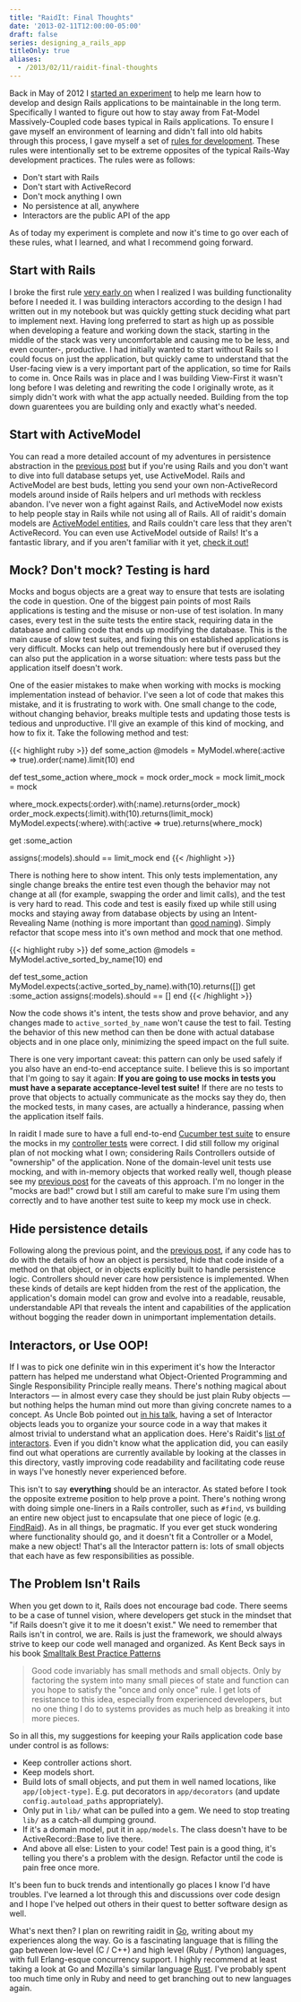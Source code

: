 ```yaml
---
title: "RaidIt: Final Thoughts"
date: '2013-02-11T12:00:00-05:00'
draft: false
series: designing_a_rails_app
titleOnly: true
aliases:
  - /2013/02/11/raidit-final-thoughts
---
```


Back in May of 2012 I [started an experiment](/articles/2012/05/29/designing-a-rails-app-part-1) to help me learn how to develop and design Rails applications to be maintainable in the long term. Specifically I wanted to figure out how to stay away from Fat-Model Massively-Coupled code bases typical in Rails applications. To ensure I gave myself an environment of learning and didn't fall into old habits through this process, I gave myself a set of [rules for development](/articles/2012/06/05/rules-for-rails-app-development). These rules were intentionally set to be extreme opposites of the typical Rails-Way development practices. The rules were as follows:

* Don't start with Rails
* Don't start with ActiveRecord
* Don't mock anything I own
* No persistence at all, anywhere
* Interactors are the public API of the app

As of today my experiment is complete and now it's time to go over each of these rules, what I learned, and what I recommend going forward.

## Start with Rails

I broke the first rule [very early on](https://github.com/jasonroelofs/raidit/commit/f7951c587fe4b85a2558a1dae45a79666062dad6) when I realized I was building functionality before I needed it. I was building interactors according to the design I had written out in my notebook but was quickly getting stuck deciding what part to implement next. Having long preferred to start as high up as possible when developing a feature and working down the stack, starting in the middle of the stack was very uncomfortable and causing me to be less, and even counter-, productive. I had initially wanted to start without Rails so I could focus on just the application, but quickly came to understand that the User-facing view is a very important part of the application, so time for Rails to come in. Once Rails was in place and I was building View-First it wasn't long before I was deleting and rewriting the code I originally wrote, as it simply didn't work with what the app actually needed. Building from the top down guarentees you are building only and exactly what's needed.

## Start with ActiveModel

You can read a more detailed account of my adventures in persistence abstraction in the [previous post](/articles/2013/01/28/implementing-persistence) but if you're using Rails and you don't want to dive into full database setups yet, use ActiveModel. Rails and ActiveModel are best buds, letting you send your own non-ActiveRecord models around inside of Rails helpers and url methods with reckless abandon. I've never won a fight against Rails, and ActiveModel now exists to help people stay in Rails while not using all of Rails. All of raidit's domain models are [ActiveModel entities](https://github.com/jasonroelofs/raidit/blob/master/lib/entity.rb), and Rails couldn't care less that they aren't ActiveRecord. You can even use ActiveModel outside of Rails! It's a fantastic library, and if you aren't familiar with it yet, [check it out!](https://github.com/rails/rails/tree/master/activemodel)

## Mock? Don't mock? Testing is hard

Mocks and bogus objects are a great way to ensure that tests are isolating the code in question. One of the biggest pain points of most Rails applications is testing and the misuse or non-use of test isolation. In many cases, every test in the suite tests the entire stack, requiring data in the database and calling code that ends up modifying the database. This is the main cause of slow test suites, and fixing this on established applications is very difficult. Mocks can help out tremendously here but if overused they can also put the application in a worse situation: where tests pass but the application itself doesn't work.

One of the easier mistakes to make when working with mocks is mocking implementation instead of behavior. I've seen a lot of code that makes this mistake, and it is frustrating to work with. One small change to the code, without changing behavior, breaks multiple tests and updating those tests is tedious and unproductive. I'll give an example of this kind of mocking, and how to fix it. Take the following method and test:

{{< highlight ruby >}}
def some_action
  @models = MyModel.where(:active => true).order(:name).limit(10)
end

def test_some_action
  where_mock = mock
  order_mock = mock
  limit_mock = mock

  where_mock.expects(:order).with(:name).returns(order_mock)
  order_mock.expects(:limit).with(10).returns(limit_mock)
  MyModel.expects(:where).with(:active => true).returns(where_mock)

  get :some_action

  assigns(:models).should == limit_mock
end
{{< /highlight >}}

There is nothing here to show intent. This only tests implementation, any single change breaks the entire test even though the behavior may not change at all (for example, swapping the order and limit calls), and the test is very hard to read. This code and test is easily fixed up while still using mocks and staying away from database objects by using an Intent-Revealing Name (nothing is more important than [good naming](/articles/2012/10/01/naming-is-everything)). Simply refactor that scope mess into it's own method and mock that one method.

{{< highlight ruby >}}
def some_action
  @models = MyModel.active_sorted_by_name(10)
end

def test_some_action
  MyModel.expects(:active_sorted_by_name).with(10).returns([])
  get :some_action
  assigns(:models).should == []
end
{{< /highlight >}}

Now the code shows it's intent, the tests show and prove behavior, and any changes made to `active_sorted_by_name` won't cause the test to fail. Testing the behavior of this new method can then be done with actual database objects and in one place only, minimizing the speed impact on the full suite.

There is one very important caveat: this pattern can only be used safely if you also have an end-to-end acceptance suite. I believe this is so important that I'm going to say it again: **If you are going to use mocks in tests you must have a separate acceptance-level test suite!** If there are no tests to prove that objects to actually communicate as the mocks say they do, then the mocked tests, in many cases, are actually a hinderance, passing when the application itself fails.

In raidit I made sure to have a full end-to-end [Cucumber test suite](https://github.com/jasonroelofs/raidit/tree/master/features) to ensure the mocks in my [controller tests](https://github.com/jasonroelofs/raidit/tree/master/test/controllers) were correct. I did still follow my original plan of not mocking what I own; considering Rails Controllers outside of "ownership" of the application. None of the domain-level unit tests use mocking, and with in-memory objects that worked really well, though please see my [previous post](/articles/2013/01/28/implementing-persistence) for the caveats of this approach. I'm no longer in the "mocks are bad!" crowd but I still am careful to make sure I'm using them correctly and to have another test suite to keep my mock use in check.

## Hide persistence details

Following along the previous point, and the [previous post](/articles/2013/01/28/implementing-persistence), if any code has to do with the details of how an object is persisted, hide that code inside of a method on that object, or in objects explicitly built to handle persistence logic. Controllers should never care how persistence is implemented. When these kinds of details are kept hidden from the rest of the application, the application's domain model can grow and evolve into a readable, reusable, understandable API that reveals the intent and capabilities of the application without bogging the reader down in unimportant implementation details.

## Interactors, or Use OOP!

If I was to pick one definite win in this experiment it's how the Interactor pattern has helped me understand what Object-Oriented Programming and Single Responsibility Principle really means. There's nothing magical about Interactors &mdash; in almost every case they should be just plain Ruby objects &mdash; but nothing helps the human mind out more than giving concrete names to a concept. As Uncle Bob pointed out [in his talk](http://www.confreaks.com/videos/759-rubymidwest2011-keynote-architecture-the-lost-years), having a set of Interactor objects leads you to organize your source code in a way that makes it almost trivial to understand what an application does. Here's Raidit's [list of interactors](https://github.com/jasonroelofs/raidit/tree/master/app/interactors). Even if you didn't know what the application did, you can easily find out what operations are currently available by looking at the classes in this directory, vastly improving code readability and facilitating code reuse in ways I've honestly never experienced before.

This isn't to say **everything** should be an interactor. As stated before I took the opposite extreme position to help prove a point. There's nothing wrong with doing simple one-liners in a Rails controller, such as `#find`, vs building an entire new object just to encapsulate that one piece of logic (e.g. [FindRaid](https://github.com/jasonroelofs/raidit/blob/master/app/interactors/find_raid.rb)). As in all things, be pragmatic. If you ever get stuck wondering where functionality should go, and it doesn't fit a Controller or a Model, make a new object! That's all the Interactor pattern is: lots of small objects that each have as few responsibilities as possible.

## The Problem Isn't Rails

When you get down to it, Rails does not encourage bad code. There seems to be a case of tunnel vision, where developers get stuck in the mindset that "if Rails doesn't give it to me it doesn't exist." We need to remember that Rails isn't in control, we are. Rails is just the framework, we should always strive to keep our code well managed and organized. As Kent Beck says in his book [Smalltalk Best Practice Patterns](http://www.amazon.com/Smalltalk-Best-Practice-Patterns-Kent/dp/013476904X)

> Good code invariably has small methods and small objects. Only by factoring the system into many small pieces of state and function can you hope to satisfy the "once and only once" rule. I get lots of resistance to this idea, especially from experienced developers, but no one thing I do to systems provides as much help as breaking it into more pieces.

So in all this, my suggestions for keeping your Rails application code base under control is as follows:

* Keep controller actions short.
* Keep models short.
* Build lots of small objects, and put them in well named locations, like `app/[object-type]`. E.g. put decorators in `app/decorators` (and update `config.autoload_paths` appropriately).
* Only put in `lib/` what can be pulled into a gem. We need to stop treating `lib/` as a catch-all dumping ground.
* If it's a domain model, put it in `app/models`. The class doesn't have to be ActiveRecord::Base to live there.
* And above all else: Listen to your code! Test pain is a good thing, it's telling you there's a problem with the design. Refactor until the code is pain free once more.

It's been fun to buck trends and intentionally go places I know I'd have troubles. I've learned a lot through this and discussions over code design and I hope I've helped out others in their quest to better software design as well.

What's next then? I plan on rewriting raidit in [Go](http://golang.org/), writing about my experiences along the way. Go is a fascinating language that is filling the gap between low-level (C / C++) and high level (Ruby / Python) languages, with full Erlang-esque concurrency support. I highly recommend at least taking a look at Go and Mozilla's similar language [Rust](http://www.rust-lang.org/). I've probably spent too much time only in Ruby and need to get branching out to new languages again.
